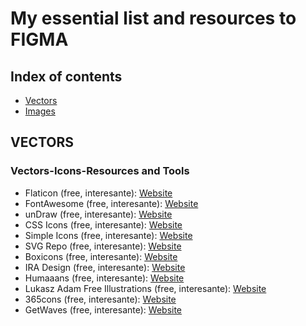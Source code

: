 # My essential list and resources to FIGMA

## Index of contents
* [Vectors](#Vectors)
* [Images](#Images)


## VECTORS
### Vectors-Icons-Resources and Tools
* Flaticon (free, interesante): [Website](https://www.flaticon.com/)
* FontAwesome (free, interesante): [Website](https://fontawesome.com/v5/cheatsheet)
* unDraw (free, interesante): [Website](https://undraw.co/)
* CSS Icons (free, interesante): [Website](https://www.w3schools.com/css/css_icons.asp)
* Simple Icons (free, interesante): [Website](https://simpleicons.org/)
* SVG Repo (free, interesante): [Website](https://www.svgrepo.com/)
* Boxicons (free, interesante): [Website](https://boxicons.com/)
* IRA Design (free, interesante): [Website](https://iradesign.io/)
* Humaaans (free, interesante): [Website](https://www.humaaans.com/)
* Lukasz Adam Free Illustrations (free, interesante): [Website](https://lukaszadam.com/illustrations)
* 365cons (free, interesante): [Website](http://www.365cons.com/)
* GetWaves (free, interesante): [Website](https://getwaves.io/)
